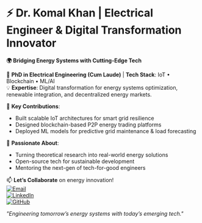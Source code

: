 # ⚡ Dr. Komal Khan | Electrical Engineer & Digital Transformation Innovator  
**🌍 Bridging Energy Systems with Cutting-Edge Tech**  

📌 **PhD in Electrical Engineering (Cum Laude)** | **Tech Stack**: IoT • Blockchain • ML/AI  
💡 **Expertise**: Digital transformation for energy systems optimization, renewable integration, and decentralized energy markets.  

🔧 **Key Contributions**:  
- Built scalable IoT architectures for smart grid resilience  
- Designed blockchain-based P2P energy trading platforms  
- Deployed ML models for predictive grid maintenance & load forecasting  

🚀 **Passionate About**:  
- Turning theoretical research into real-world energy solutions  
- Open-source tech for sustainable development  
- Mentoring the next-gen of tech-for-good engineers  

📫 **Let’s Collaborate** on energy innovation!  
[![Email](https://img.shields.io/badge/-Email-D14836?logo=gmail)](mailto:your.email@example.com)  
[![LinkedIn](https://img.shields.io/badge/-LinkedIn-0077B5?logo=linkedin)](https://linkedin.com/in/yourprofile)  
[![GitHub](https://img.shields.io/badge/-Projects-181717?logo=github)](https://github.com/Komal-Khan-PhD)  

*"Engineering tomorrow’s energy systems with today’s emerging tech."*  
